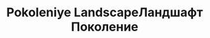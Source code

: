 ---
title: ['Pokoleniye Landscape', 'Ландшафт Поколение']
categories: [territories, smallObjects]
designEnd: 2017
---